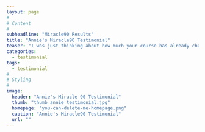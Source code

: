 ```yaml
---
layout: page
#
# Content
#
subheadline: "Miracle90 Results"
title: "Annie's Miracle90 Testimonial"
teaser: "I was just thinking about how much your course has already changed my life and It struck me. Most of my family will be able to benefit immensely from this. My family tree is riddled with cancer, autoimmune disease and heart disease. I mean this has the potential for creating some amazing change in my family. Thank you! I love Reiki!!! I have been immersing myself in everything reiki for the past week and I notice such a difference."
categories:
  - testimonial
tags:
  - testimonial
#
# Styling
#
image:
  header: "Annie's Miracle 90 Testimonial"
  thumb: "thumb_annie_testimonial.jpg"
  homepage: "you-can-delete-me-homepage.png"
  caption: "Annie's Miracle90 Testimonial"
  url: ""
---
```




 [1]: #
 [2]: #
 [3]: #
 [4]: #
 [5]: #
 [6]: #
 [7]: #
 [8]: #
 [9]: #
 [10]: #